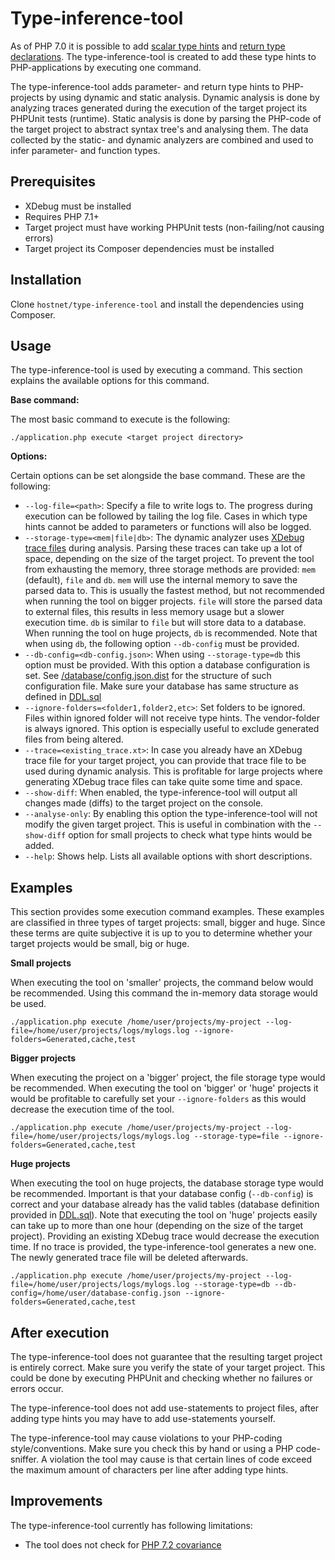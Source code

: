 # Type-inference-tool
As of PHP 7.0 it is possible to add [scalar type hints](https://wiki.php.net/rfc/scalar_type_hints) and
[return type declarations](https://wiki.php.net/rfc/return_types). The type-inference-tool is created to add these
type hints to PHP-applications by executing one command.

The type-inference-tool adds parameter- and return type hints to PHP-projects by using dynamic and static analysis.
Dynamic analysis is done by analyzing traces generated during the execution of the target project its PHPUnit tests
(runtime). Static analysis is done by parsing the PHP-code of the target project to abstract syntax tree's and
analysing them. The data collected by the static- and dynamic analyzers are combined and used to infer parameter-
and function types.


## Prerequisites
* XDebug must be installed
* Requires PHP 7.1+
* Target project must have working PHPUnit tests (non-failing/not causing errors)
* Target project its Composer dependencies must be installed

## Installation
Clone `hostnet/type-inference-tool` and install the dependencies using Composer.

## Usage
The type-inference-tool is used by executing a command. This section explains the available options for this command.

__Base command:__

The most basic command to execute is the following:
```
./application.php execute <target project directory>
```

__Options:__

Certain options can be set alongside the base command. These are the following:

* `--log-file=<path>`: Specify a file to write logs to. The progress during execution can be followed by tailing the
log file. Cases in which type hints cannot be added to parameters or functions will also be logged. 
* `--storage-type=<mem|file|db>`: The dynamic analyzer uses
[XDebug trace files](https://xdebug.org/docs/execution_trace) during analysis. Parsing these traces can take up a lot
of space, depending on the size of the target project. To prevent the tool from exhausting the memory, three storage
methods are provided: `mem` (default), `file` and `db`. `mem` will use the internal memory to save the parsed data to.
This is usually the fastest method, but not recommended when running the tool on bigger projects. `file` will store the
parsed data to external files, this results in less memory usage but a slower execution time. `db` is similar to `file`
but will store data to a database. When running the tool on huge projects, `db` is recommended. Note that when using
`db`, the following option `--db-config` must be provided.
* `--db-config=<db-config.json>`: When using `--storage-type=db` this option must be provided. With this option a
database configuration is set. See [/database/config.json.dist](/database/config.json.dist) for the structure of
such configuration file. Make sure your database has same structure as defined in [DDL.sql](/database/config.json.dist)
* `--ignore-folders=<folder1,folder2,etc>`: Set folders to be ignored. Files within ignored folder will not receive
type hints. The vendor-folder is always ignored. This option is especially useful to exclude generated files from
being altered.
* `--trace=<existing_trace.xt>`: In case you already have an XDebug trace file for your target project, you can provide
that trace file to be used during dynamic analysis. This is profitable for large projects where generating XDebug trace
files can take quite some time and space.
* `--show-diff`: When enabled, the type-inference-tool will output all changes made (diffs) to the target project on
the console.
* `--analyse-only`: By enabling this option the type-inference-tool will not modify the given target project. This is
useful in combination with the `--show-diff` option for small projects to check what type hints would be added.
* `--help`: Shows help. Lists all available options with short descriptions.

## Examples
This section provides some execution command examples. These examples are classified in three types of target
projects: small, bigger and huge. Since these terms are quite subjective it is up to you to determine whether your
target projects would be small, big or huge.

__Small projects__

When executing the tool on 'smaller' projects, the command below would be recommended. Using this command the in-memory
data storage would be used.
```
./application.php execute /home/user/projects/my-project --log-file=/home/user/projects/logs/mylogs.log --ignore-folders=Generated,cache,test
```
__Bigger projects__

When executing the project on a 'bigger' project, the file storage type would be recommended. When executing the tool
on 'bigger' or 'huge' projects it would be profitable to carefully set your `--ignore-folders` as this would decrease
the execution time of the tool.
```
./application.php execute /home/user/projects/my-project --log-file=/home/user/projects/logs/mylogs.log --storage-type=file --ignore-folders=Generated,cache,test
```

__Huge projects__

When executing the tool on huge projects, the database storage type would be recommended. Important is that your
database config (`--db-config`) is correct and your database already has the valid tables (database definition
provided in [DDL.sql](/database/config.json.dist)). Note that executing the tool on 'huge' projects easily can
take up to more than one hour (depending on the size of the target project). Providing an existing XDebug trace would
decrease the execution time. If no trace is provided, the type-inference-tool generates a new one. The newly generated
trace file will be deleted afterwards.

```
./application.php execute /home/user/projects/my-project --log-file=/home/user/projects/logs/mylogs.log --storage-type=db --db-config=/home/user/database-config.json --ignore-folders=Generated,cache,test
```

## After execution
The type-inference-tool does not guarantee that the resulting target project is entirely correct. Make sure you verify
the state of your target project. This could be done by executing PHPUnit and checking whether no failures or errors
occur.

The type-inference-tool does not add use-statements to project files, after adding type hints you may have to
add use-statements yourself.

The type-inference-tool may cause violations to your PHP-coding style/conventions. Make sure you check this by hand or
using a PHP code-sniffer. A violation the tool may cause is that certain lines of code exceed the maximum amount of
characters per line after adding type hints.

## Improvements
The type-inference-tool currently has following limitations:
* The tool does not check for [PHP 7.2 covariance](https://wiki.php.net/rfc/parameter-no-type-variance)
